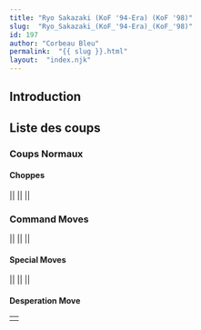 ```yaml
---
title: "Ryo Sakazaki (KoF '94-Era) (KoF '98)"
slug:  "Ryo_Sakazaki_(KoF_'94-Era)_(KoF_'98)"
id: 197
author: "Corbeau Bleu"
permalink:  "{{ slug }}.html"
layout:  "index.njk"
---
```


## Introduction

## Liste des coups

### Coups Normaux

#### Choppes

||
||
||

### Command Moves

||
||
||

#### Special Moves

||
||
||

#### Desperation Move

|     |
|-----|
|     |
